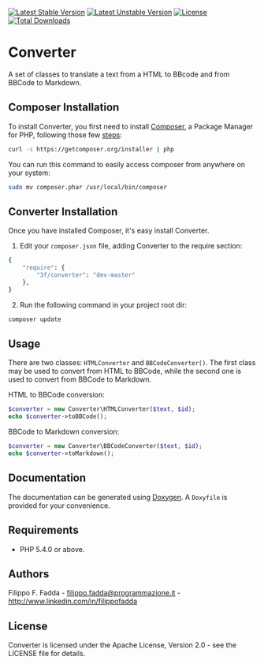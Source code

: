[![Latest Stable Version](https://poser.pugx.org/3f/converter/v/stable.png)](https://packagist.org/packages/3f/converter)
[![Latest Unstable Version](https://poser.pugx.org/3f/converter/v/unstable.png)](https://packagist.org/packages/3f/converter)
[![License](https://poser.pugx.org/3f/converter/license.svg)](https://packagist.org/packages/3f/converter)
[![Total Downloads](https://poser.pugx.org/3f/converter/downloads.png)](https://packagist.org/packages/3f/converter)


Converter
=========
A set of classes to translate a text from a HTML to BBcode and from BBCode to Markdown.


Composer Installation
---------------------

To install Converter, you first need to install [Composer](http://getcomposer.org/), a Package Manager for
PHP, following those few [steps](http://getcomposer.org/doc/00-intro.md#installation-nix):

```sh
curl -s https://getcomposer.org/installer | php
```

You can run this command to easily access composer from anywhere on your system:

```sh
sudo mv composer.phar /usr/local/bin/composer
```


Converter Installation
----------------------
Once you have installed Composer, it's easy install Converter.

1. Edit your `composer.json` file, adding Converter to the require section:
```sh
{
    "require": {
        "3f/converter": "dev-master"
    },
}
```
2. Run the following command in your project root dir:
```sh
composer update
```


Usage
-----
There are two classes: `HTMLConverter` and `BBCodeConverter()`. The first class may be used to convert from HTML to
BBCode, while the second one is used to convert from BBCode to Markdown.

HTML to BBCode conversion:

```php
$converter = new Converter\HTMLConverter($text, $id);
echo $converter->toBBCode();
```

BBCode to Markdown conversion:

```php
$converter = new Converter\BBCodeConverter($text, $id);
echo $converter->toMarkdown();
```


Documentation
-------------
The documentation can be generated using [Doxygen](http://doxygen.org). A `Doxyfile` is provided for your convenience.


Requirements
------------
- PHP 5.4.0 or above.


Authors
-------
Filippo F. Fadda - <filippo.fadda@programmazione.it> - <http://www.linkedin.com/in/filippofadda>


License
-------
Converter is licensed under the Apache License, Version 2.0 - see the LICENSE file for details.